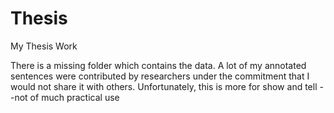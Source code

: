 # Thesis
My Thesis Work

There is a missing folder which contains the data. A lot of my annotated sentences were contributed by researchers under the commitment that I would not share it with others. Unfortunately, this is more for show and tell --not of much practical use
